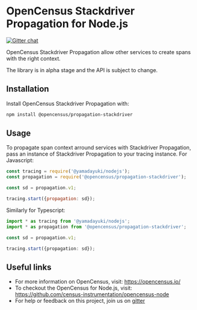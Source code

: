 # OpenCensus Stackdriver Propagation for Node.js
[![Gitter chat][gitter-image]][gitter-url]

OpenCensus Stackdriver Propagation allow other services to create spans with the right context.

The library is in alpha stage and the API is subject to change.

## Installation

Install OpenCensus Stackdriver Propagation with:
```bash
npm install @opencensus/propagation-stackdriver
```

## Usage

To propagate span context arround services with Stackdriver Propagation, pass an instance of Stackdriver Propagation to your tracing instance. For Javascript:

```javascript
const tracing = require('@yamadayuki/nodejs');
const propagation = require('@opencensus/propagation-stackdriver');

const sd = propagation.v1;

tracing.start({propagation: sd});
```

Similarly for Typescript:

```typescript
import * as tracing from '@yamadayuki/nodejs';
import * as propagation from '@opencensus/propagation-stackdriver';

const sd = propagation.v1;

tracing.start({propagation: sd});
```

## Useful links
- For more information on OpenCensus, visit: <https://opencensus.io/>
- To checkout the OpenCensus for Node.js, visit: <https://github.com/census-instrumentation/opencensus-node>
- For help or feedback on this project, join us on [gitter](https://gitter.im/census-instrumentation/Lobby)

[gitter-image]: https://badges.gitter.im/census-instrumentation/lobby.svg
[gitter-url]: https://gitter.im/census-instrumentation/lobby?utm_source=badge&utm_medium=badge&utm_campaign=pr-badge&utm_content=badge
